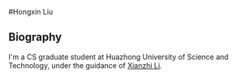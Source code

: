 #Hongxin Liu
## Biography
I'm a CS graduate student at Huazhong University of Science and Technology, under the guidance of [Xianzhi Li](https://nini-lxz.github.io/). 
